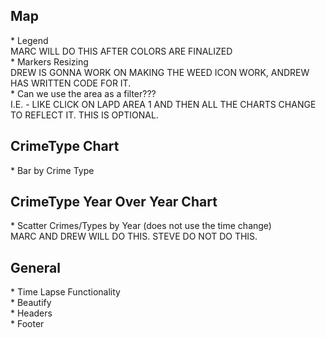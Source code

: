 <h2> Map </h2>
* Legend <br> MARC WILL DO THIS AFTER COLORS ARE FINALIZED <br>
* Markers Resizing  <br> DREW IS GONNA WORK ON MAKING THE WEED ICON WORK, ANDREW HAS WRITTEN CODE FOR IT. <br>
* Can we use the area as a filter???  <br> I.E. - LIKE CLICK ON LAPD AREA 1 AND THEN ALL THE CHARTS CHANGE TO REFLECT IT.  THIS IS OPTIONAL. <br>

<h2>  CrimeType Chart  </h2>
* Bar by Crime Type <br>

<h2>  CrimeType Year Over Year Chart  </h2>
* Scatter Crimes/Types by Year (does not use the time change) <br> MARC AND DREW WILL DO THIS.  STEVE DO NOT DO THIS. <br>


<h2> General  </h2>
* Time Lapse Functionality <br>
* Beautify <br>
* Headers <br>
* Footer <br>
